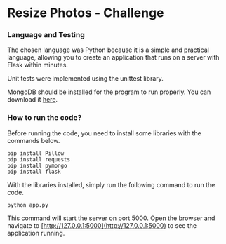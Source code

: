 # Resize Photos - Challenge

### Language and Testing

The chosen language was Python because it is a simple and practical language, allowing you to create an application that runs on a server with Flask within minutes.

Unit tests were implemented using the unittest library.

MongoDB should be installed for the program to run properly. You can download it [here](https://www.mongodb.com/).

### How to run the code?

Before running the code, you need to install some libraries with the commands below.
```
pip install Pillow
pip install requests
pip install pymongo
pip install flask
```
With the libraries installed, simply run the following command to run the code.
```
python app.py
```
This command will start the server on port 5000. Open the browser and navigate to [http://127.0.0.1:5000](http://127.0.0.1:5000) to see the application running.